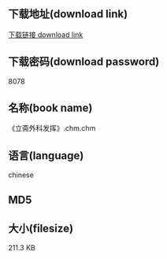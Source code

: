 ## 下载地址(download link)
[下载链接 download link](https://tutu365.netlify.app/?s=%E3%80%8A%E7%AB%8B%E6%96%8B%E5%A4%96%E7%A7%91%E5%8F%91%E6%8C%A5%E3%80%8B.chm)

## 下载密码(download password)
8078

## 名称(book name)
《立斋外科发挥》.chm.chm

## 语言(language)
chinese

## MD5


## 大小(filesize)
211.3 KB
